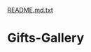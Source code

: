 [README.md.txt](https://github.com/shaikhashad35/Gifts-Gallery/files/7110060/README.md.txt)
# Gifts-Gallery

